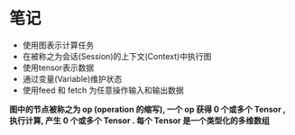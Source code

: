 # 笔记


- 使用图表示计算任务
- 在被称之为会话(Session)的上下文(Context)中执行图
- 使用tensor表示数据
- 通过变量(Variable)维护状态
- 使用feed 和 fetch 为任意操作输入和输出数据

**图中的节点被称之为 op (operation 的缩写), 一个 op 获得 0 个或多个 Tensor , 执行计算, 产生 0 个或多个 Tensor . 每个 Tensor 是一个类型化的多维数组**
